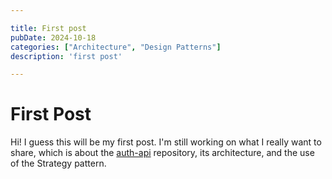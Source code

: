 ```yaml
---

title: First post
pubDate: 2024-10-18
categories: ["Architecture", "Design Patterns"]
description: 'first post'

---
```


# First Post

Hi! I guess this will be my first post. I'm still working on what I really want to share, which is about the <a href="https://github.com/GabrielL915/auth-api">auth-api</a> repository, its architecture, and the use of the Strategy pattern.
